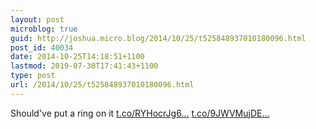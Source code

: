 ```yaml
---
layout: post
microblog: true
guid: http://joshua.micro.blog/2014/10/25/t525848937010180096.html
post_id: 40034
date: 2014-10-25T14:18:51+1100
lastmod: 2019-07-30T17:41:43+1100
type: post
url: /2014/10/25/t525848937010180096.html
---
```

Should've put a ring on it [t.co/RYHocrJg6...](http://t.co/RYHocrJg64) [t.co/9JWVMujDE...](http://t.co/9JWVMujDEj)
